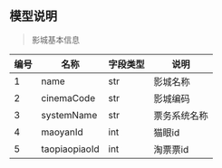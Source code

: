 ## 模型说明

> 影城基本信息

编号|名称|字段类型|说明
---|---|---|---
1|name | str| 影城名称
2|cinemaCode|str|影城编码
3|systemName|str|票务系统名称
4|maoyanId|int|猫眼id
5|taopiaopiaoId|int|淘票票id